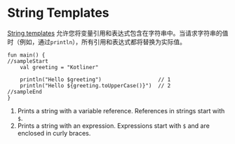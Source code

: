# String Templates

[String templates](https://kotlinlang.org/docs/reference/basic-types.html#string-templates) 允许您将变量引用和表达式包含在字符串中。当请求字符串的值时（例如，通过`println`），所有引用和表达式都将替换为实际值。

```run-kotlin
fun main() {
//sampleStart
    val greeting = "Kotliner"
    
    println("Hello $greeting")                  // 1 
    println("Hello ${greeting.toUpperCase()}")  // 2
//sampleEnd
}
```

1. Prints a string with a variable reference. References in strings start with `$`.
2. Prints a string with an expression. Expressions start with `$` and are enclosed in curly braces.

